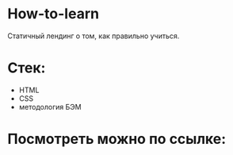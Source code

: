 # How-to-learn
Статичный лендинг о том, как правильно учиться.

# Стек:
- HTML
- CSS
- методология БЭМ

# Посмотреть можно по ссылке:

